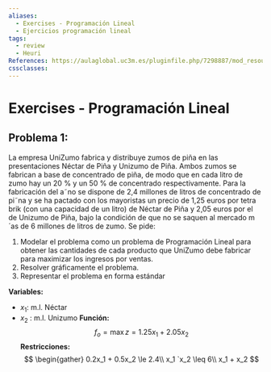 ```yaml
---
aliases:
  - Exercises - Programación Lineal
  - Ejercicios programación lineal
tags:
  - review
  - Heuri
References: https://aulaglobal.uc3m.es/pluginfile.php/7298887/mod_resource/content/2/enunciados_representacion_lp.pdf
cssclasses:
---
```

# Exercises - Programación Lineal
## Problema 1:
La empresa UniZumo fabrica y distribuye zumos de piña en las presentaciones Néctar de Piña y Unizumo de Piña. Ambos zumos se fabrican a base de concentrado de piña, de modo que en cada litro de zumo hay un 20 % y un 50 % de concentrado respectivamente. Para la fabricación del a˜no se dispone de 2,4 millones de litros de concentrado de pi˜na y se ha pactado con los mayoristas un precio de 1,25 euros por tetra brik (con una capacidad de un litro) de Néctar de Piña y 2,05 euros por el de Unizumo de Piña, bajo la condición de que no se saquen al mercado m´as de 6 millones de litros de zumo. 
Se pide: 
1. Modelar el problema como un problema de Programación Lineal para obtener las cantidades de cada producto que UniZumo debe fabricar para maximizar los ingresos por ventas. 
2. Resolver gráficamente el problema. 
3. Representar el problema en forma estándar

**Variables:**
+ $x_1$: m.l. Néctar
+ $x_2$ : m.l. Unizumo
**Función:**
$$
f_o = \max z = 1.25 x_1 + 2.05 x_2
$$
**Restricciones:**
$$
\begin{gather}
0.2x_1 + 0.5x_2 \le 2.4\\
x_1 `x_2 \leq 6\\
x_1 + x_2 
$$

